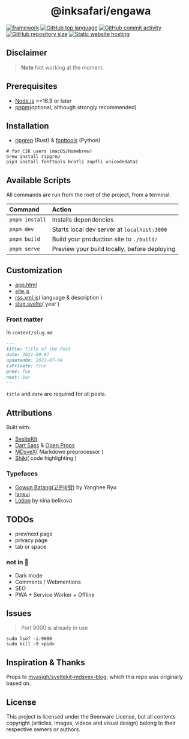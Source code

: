 <h1 align="center">
  @inksafari/engawa
</h1>
<!-- Live at example.com -->

[![framework][framework-badge]][svelte-url]
[![GitHub top language][lang-badge]][repo-url]
[![GitHub commit activity][activity-badge]][activity]
[![GitHub repository size][size-badge]][repo-url]
[![Static website hosting][hosting-badge]][hosting-url]

## Disclaimer
> **Note**
> Not working at the moment.

## Prerequisites
- [Node.js](https://nodejs.org) >=16.9 or later
- [pnpm](https://pnpm.io/)(optional, although strongly recommended)

## Installation
- [ripgrep](https://github.com/BurntSushi/ripgrep) (Rust) & [fonttools](https://github.com/fonttools/fonttools) (Python)

```
# for CJK users (macOS/Homebrew)
brew install ripgrep
pip3 install fonttools brotli zopfli unicodedata2
```

## Available Scripts
All commands are run from the root of the project, from a terminal:

| Command         | Action                                       |
|:----------------|:-------------------------------------------- |
| `pnpm install`  | Installs dependencies                        |
| `pnpm dev`      | Starts local dev server at `localhost:3000`  |
| `pnpm build`    | Build your production site to `./build/`     |
| `pnpm serve`    | Preview your build locally, before deploying |

## Customization
- [app.html](https://github.com/inksafari/engawa/blob/main/src/app.html)
- [site.js](https://github.com/inksafari/engawa/blob/main/src/site.js)
- [rss.xml.js](https://github.com/inksafari/engawa/blob/main/src/routes/rss.xml.js)( language & description )
- [slug.svelte](https://github.com/inksafari/engawa/blob/main/src/routes/%5Bslug%5D.svelte)( year )

### Front matter
In `content/slug.md`

```md
---
title: Title of the Post
date: 2021-09-07
updatedOn: 2022-07-04
isPrivate: true
prev: foo
next: bar
---
```
`title` and `date` are required for all posts.

## Attributions
Built with:
- [SvelteKit](https://kit.svelte.dev/)
- [Dart Sass](https://sass-lang.com/) & [Open Props](https://open-props.style/)
- [MDsveX](https://mdsvex.pngwn.io/docs)( Markdown preprocessor )
- [Shiki](https://shikijs.github.io/twoslash/)( code highlighting )

### Typefaces
- [Gowun Batang(고운바탕)](https://github.com/yangheeryu/Gowun-Batang) by Yanghee Ryu
- [Iansui](https://github.com/ButTaiwan/iansui)
- [Lotion](https://font.nina.coffee/) by nina belikova

## TODOs
- prev/next page
- privacy page
- tab or space

### not in 📝
- Dark mode
- Comments / Webmentions
- SEO
- PWA + Service Worker + Offline

## Issues
> Port 9000 is already in use

```
sudo lsof -i:9000
sudo kill -9 <pid>
```

## Inspiration & Thanks
Props to [mvasigh/sveltekit-mdsvex-blog](https://github.com/mvasigh/sveltekit-mdsvex-blog), which this repo was originally based on.

## License
This project is licensed under the Beerware License, but all contents copyright (articles, images, videos and visual design) belong to their respective owners or authors.

<!-- TODO: FOSSA -->
[framework-badge]: https://img.shields.io/badge/framework-SvelteKit-orange.svg?style=for-the-badge&logo=svelte&logoColor=white&labelColor=111b27
[svelte-url]: https://kit.svelte.dev
[activity-badge]: https://img.shields.io/github/commit-activity/m/inksafari/engawa.svg?style=for-the-badge&logo=github&color=%2300a8ff&labelColor=111b27
[activity]: https://github.com/inksafari/engawa/graphs/commit-activity
[last-commit-badge]: https://img.shields.io/github/last-commit/inksafari/engawa/main.svg?style=for-the-badge&logo=github&labelColor=111b27
[size-badge]: https://img.shields.io/github/repo-size/inksafari/engawa.svg?style=for-the-badge&logo=files&logoColor=FF859D&color=ff69b4&labelColor=111b27
[repo-url]: https://github.com/inksafari/engawa
[lang-badge]: https://img.shields.io/github/languages/top/inksafari/engawa.svg?style=for-the-badge&logo=javascript&color=8372f3&labelColor=111b27
[tloc-badge]: https://tokei.rs/b1/github/inksafari/engawa
[hosting-badge]: https://img.shields.io/badge/Cloud-Firebase_Hosting-informational?style=for-the-badge&logo=firebase&logoColor=FFCB2B&color=d0dae7&labelColor=111b27
[hosting-url]: https://firebase.google.com/

<!--
&logoColor=ff3860
https://img.shields.io/badge/Cloud-Firebase_Hosting-informational?style=for-the-badge&logo=firebase&logoColor=white&color=FFCB2B&labelColor=111b27
 -->
